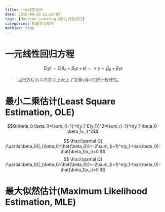 ```yaml
---
title: 一元线性回归
date: 2018-09-29 21:29:07
tags: [Machine Learning,回归,线性回归]
categories: 机器学习系列
mathjax: true
---
```


# 一元线性回归方程

$$E(y)=E(\beta_0+\beta_1x+\epsilon)=>y=\beta_0+\beta_1x$$

> 回归方程从平均意义上表达了变量y与x的统计规律性。

# 最小二乘估计(Least Square Estimation, OLE)

$$Q(\beta_0,\beta_1)=\sum_{i=1}^n[y_1-E(y_1)]^2=\sum_{i=1}^n(y_1-\beta_0-\beta_1x_i)^2$$

$$
\frac{\partial Q}{\partial\beta_0}|_{\beta_0=\hat{\beta_0}}=-2\sum_{i=1}^n(y_1-\hat{\beta_0}-\hat{\beta_1}x_i)=0
$$
$$
\frac{\partial Q}{\partial\beta_0}|_{\beta_0=\hat{\beta_0}}=-2\sum_{i=1}^n(y_1-\hat{\beta_0}-\hat{\beta_1}x_i)=0
$$

# 最大似然估计(Maximum Likelihood Estimation, MLE)